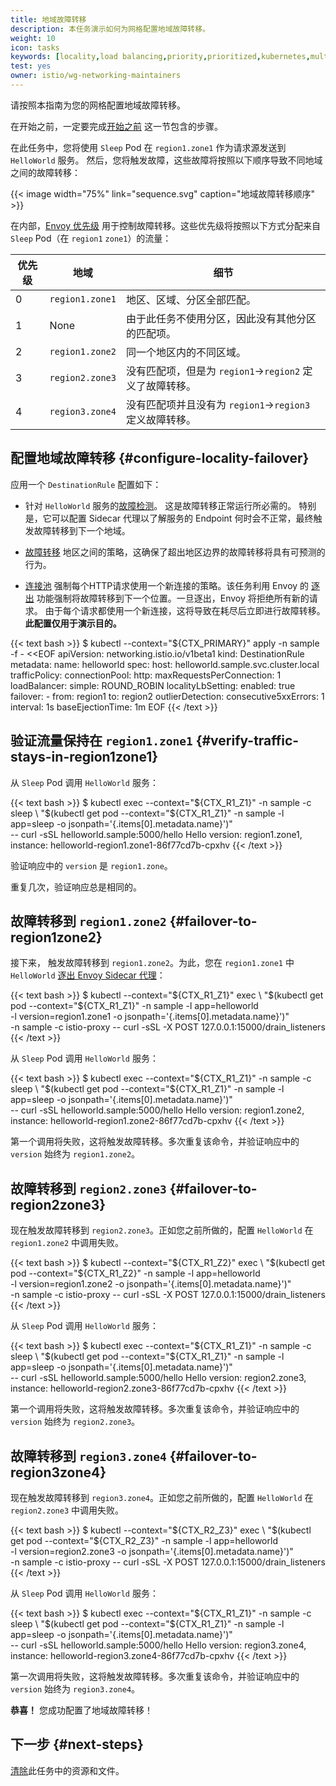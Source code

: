 ```yaml
---
title: 地域故障转移
description: 本任务演示如何为网格配置地域故障转移。
weight: 10
icon: tasks
keywords: [locality,load balancing,priority,prioritized,kubernetes,multicluster]
test: yes
owner: istio/wg-networking-maintainers
---
```


请按照本指南为您的网格配置地域故障转移。

在开始之前，一定要完成[开始之前](/zh/docs/tasks/traffic-management/locality-load-balancing/before-you-begin)
这一节包含的步骤。

在此任务中，您将使用 `Sleep` Pod 在 `region1.zone1` 作为请求源发送到 `HelloWorld` 服务。
然后，您将触发故障，这些故障将按照以下顺序导致不同地域之间的故障转移：

{{< image width="75%"
    link="sequence.svg"
    caption="地域故障转移顺序"
    >}}

在内部，[Envoy 优先级](https://www.envoyproxy.io/docs/envoy/latest/intro/arch_overview/upstream/load_balancing/priority.html)
用于控制故障转移。这些优先级将按照以下方式分配来自 `Sleep` Pod（在 `region1` `zone1`）的流量：

优先级 | 地域 | 细节
-------- | -------- | -------
0 | `region1.zone1` | 地区、区域、分区全部匹配。
1 | None | 由于此任务不使用分区，因此没有其他分区的匹配项。
2 | `region1.zone2` | 同一个地区内的不同区域。
3 | `region2.zone3` | 没有匹配项，但是为 `region1`->`region2` 定义了故障转移。
4 | `region3.zone4` | 没有匹配项并且没有为 `region1`->`region3` 定义故障转移。

## 配置地域故障转移 {#configure-locality-failover}

应用一个 `DestinationRule` 配置如下：

- 针对 `HelloWorld` 服务的[故障检测](/zh/docs/reference/config/networking/destination-rule/#OutlierDetection)。
  这是故障转移正常运行所必需的。
  特别是，它可以配置 Sidecar 代理以了解服务的 Endpoint 何时会不正常，最终触发故障转移到下一个地域。
- [故障转移](/zh/docs/reference/config/networking/destination-rule/#LocalityLoadBalancerSetting-Failover)
  地区之间的策略，这确保了超出地区边界的故障转移将具有可预测的行为。

- [连接池](/zh/docs/reference/config/networking/destination-rule/#ConnectionPoolSettings-http)
  强制每个HTTP请求使用一个新连接的策略。该任务利用 Envoy 的
  [逐出](https://www.envoyproxy.io/docs/envoy/latest/intro/arch_overview/operations/draining)
  功能强制将故障转移到下一个位置。一旦逐出，Envoy 将拒绝所有新的请求。
  由于每个请求都使用一个新连接，这将导致在耗尽后立即进行故障转移。**此配置仅用于演示目的。**

{{< text bash >}}
$ kubectl --context="${CTX_PRIMARY}" apply -n sample -f - <<EOF
apiVersion: networking.istio.io/v1beta1
kind: DestinationRule
metadata:
  name: helloworld
spec:
  host: helloworld.sample.svc.cluster.local
  trafficPolicy:
    connectionPool:
      http:
        maxRequestsPerConnection: 1
    loadBalancer:
      simple: ROUND_ROBIN
      localityLbSetting:
        enabled: true
        failover:
          - from: region1
            to: region2
    outlierDetection:
      consecutive5xxErrors: 1
      interval: 1s
      baseEjectionTime: 1m
EOF
{{< /text >}}

## 验证流量保持在 `region1.zone1` {#verify-traffic-stays-in-region1zone1}

从 `Sleep` Pod 调用 `HelloWorld` 服务：

{{< text bash >}}
$ kubectl exec --context="${CTX_R1_Z1}" -n sample -c sleep \
  "$(kubectl get pod --context="${CTX_R1_Z1}" -n sample -l \
  app=sleep -o jsonpath='{.items[0].metadata.name}')" \
  -- curl -sSL helloworld.sample:5000/hello
Hello version: region1.zone1, instance: helloworld-region1.zone1-86f77cd7b-cpxhv
{{< /text >}}

验证响应中的 `version` 是 `region1.zone`。

重复几次，验证响应总是相同的。

## 故障转移到 `region1.zone2` {#failover-to-region1zone2}

接下来， 触发故障转移到 `region1.zone2`。为此，您在 `region1.zone1` 中 `HelloWorld`
[逐出 Envoy Sidecar 代理](https://www.envoyproxy.io/docs/envoy/latest/intro/arch_overview/operations/draining#draining)：

{{< text bash >}}
$ kubectl --context="${CTX_R1_Z1}" exec \
  "$(kubectl get pod --context="${CTX_R1_Z1}" -n sample -l app=helloworld \
  -l version=region1.zone1 -o jsonpath='{.items[0].metadata.name}')" \
  -n sample -c istio-proxy -- curl -sSL -X POST 127.0.0.1:15000/drain_listeners
{{< /text >}}

从 `Sleep` Pod 调用 `HelloWorld` 服务：

{{< text bash >}}
$ kubectl exec --context="${CTX_R1_Z1}" -n sample -c sleep \
  "$(kubectl get pod --context="${CTX_R1_Z1}" -n sample -l \
  app=sleep -o jsonpath='{.items[0].metadata.name}')" \
  -- curl -sSL helloworld.sample:5000/hello
Hello version: region1.zone2, instance: helloworld-region1.zone2-86f77cd7b-cpxhv
{{< /text >}}

第一个调用将失败，这将触发故障转移。多次重复该命令，并验证响应中的 `version` 始终为 `region1.zone2`。

## 故障转移到 `region2.zone3` {#failover-to-region2zone3}

现在触发故障转移到 `region2.zone3`。正如您之前所做的，配置 `HelloWorld` 在 `region1.zone2` 中调用失败。

{{< text bash >}}
$ kubectl --context="${CTX_R1_Z2}" exec \
  "$(kubectl get pod --context="${CTX_R1_Z2}" -n sample -l app=helloworld \
  -l version=region1.zone2 -o jsonpath='{.items[0].metadata.name}')" \
  -n sample -c istio-proxy -- curl -sSL -X POST 127.0.0.1:15000/drain_listeners
{{< /text >}}

从 `Sleep` Pod 调用 `HelloWorld` 服务：

{{< text bash >}}
$ kubectl exec --context="${CTX_R1_Z1}" -n sample -c sleep \
  "$(kubectl get pod --context="${CTX_R1_Z1}" -n sample -l \
  app=sleep -o jsonpath='{.items[0].metadata.name}')" \
  -- curl -sSL helloworld.sample:5000/hello
Hello version: region2.zone3, instance: helloworld-region2.zone3-86f77cd7b-cpxhv
{{< /text >}}

第一个调用将失败，这将触发故障转移。多次重复该命令，并验证响应中的 `version` 始终为 `region2.zone3`。

## 故障转移到 `region3.zone4` {#failover-to-region3zone4}

现在触发故障转移到 `region3.zone4`。正如您之前所做的，配置 `HelloWorld` 在 `region2.zone3` 中调用失败。

{{< text bash >}}
$ kubectl --context="${CTX_R2_Z3}" exec \
  "$(kubectl get pod --context="${CTX_R2_Z3}" -n sample -l app=helloworld \
  -l version=region2.zone3 -o jsonpath='{.items[0].metadata.name}')" \
  -n sample -c istio-proxy -- curl -sSL -X POST 127.0.0.1:15000/drain_listeners
{{< /text >}}

从 `Sleep` Pod 调用 `HelloWorld` 服务：

{{< text bash >}}
$ kubectl exec --context="${CTX_R1_Z1}" -n sample -c sleep \
  "$(kubectl get pod --context="${CTX_R1_Z1}" -n sample -l \
  app=sleep -o jsonpath='{.items[0].metadata.name}')" \
  -- curl -sSL helloworld.sample:5000/hello
Hello version: region3.zone4, instance: helloworld-region3.zone4-86f77cd7b-cpxhv
{{< /text >}}

第一次调用将失败，这将触发故障转移。多次重复该命令，并验证响应中的 `version` 始终为 `region3.zone4`。

**恭喜！** 您成功配置了地域故障转移！

## 下一步 {#next-steps}

[清除](/zh/docs/tasks/traffic-management/locality-load-balancing/cleanup)此任务中的资源和文件。
